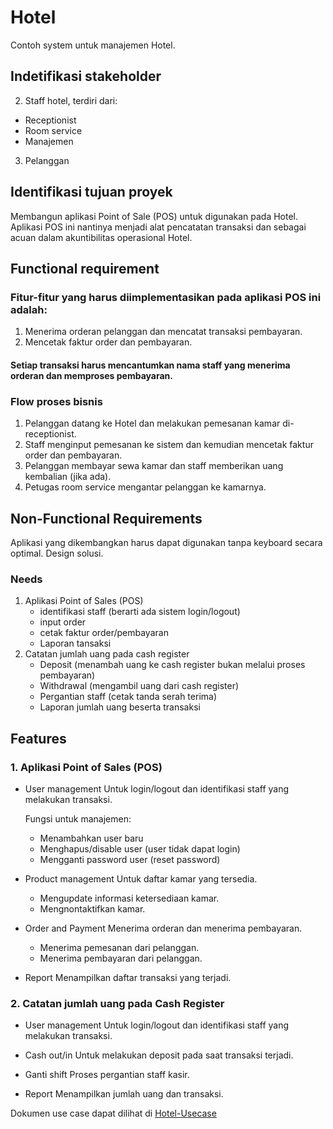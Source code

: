 # Hotel
Contoh system untuk manajemen Hotel.

## Indetifikasi stakeholder

2. Staff hotel, terdiri dari:
+ Receptionist
+ Room service
+ Manajemen
3. Pelanggan

## Identifikasi tujuan proyek

Membangun aplikasi Point of Sale (POS) untuk digunakan pada Hotel. Aplikasi POS ini nantinya menjadi alat pencatatan transaksi dan sebagai acuan dalam akuntibilitas operasional Hotel.

## Functional requirement
### Fitur-fitur yang harus diimplementasikan pada aplikasi POS ini adalah:
1.	Menerima orderan pelanggan dan mencatat transaksi pembayaran.
2.	Mencetak faktur order dan pembayaran.

#### Setiap transaksi harus mencantumkan nama staff yang menerima orderan dan memproses pembayaran.

### Flow proses bisnis
1.	Pelanggan datang ke Hotel dan melakukan pemesanan kamar di-receptionist.
2.	Staff menginput pemesanan ke sistem dan kemudian mencetak faktur order dan pembayaran.
3.	Pelanggan membayar sewa kamar dan staff memberikan uang kembalian (jika ada).
4.	Petugas room service mengantar pelanggan ke kamarnya.

## Non-Functional Requirements
Aplikasi yang dikembangkan harus dapat digunakan tanpa keyboard secara optimal.
Design solusi.

### Needs
1.	Aplikasi Point of Sales (POS)
    *	identifikasi staff (berarti ada sistem login/logout)
    *	input order
    *	cetak faktur order/pembayaran
    *	Laporan tansaksi
2.	Catatan jumlah uang pada cash register
    *	Deposit (menambah uang ke cash register bukan melalui proses pembayaran)
    *	Withdrawal (mengambil uang dari cash register)
    *	Pergantian staff (cetak tanda serah terima)
    *	Laporan jumlah uang beserta transaksi
## Features
### 1.	Aplikasi Point of Sales (POS)
* User management
    Untuk login/logout dan identifikasi staff yang melakukan transaksi.

    Fungsi untuk manajemen:
    - Menambahkan user baru
    - Menghapus/disable user (user tidak dapat login)
    - Mengganti password user (reset password)

*	Product management
    Untuk daftar kamar yang tersedia.
    -	Mengupdate informasi ketersediaan kamar.
    -  	Mengnontaktifkan kamar.


*	Order and Payment
    Menerima orderan dan menerima pembayaran.
    -	Menerima pemesanan dari pelanggan.
    -	Menerima pembayaran dari pelanggan.

*   Report
Menampilkan daftar transaksi yang terjadi.


### 2.	Catatan jumlah uang pada Cash Register
* User management
    Untuk login/logout dan identifikasi staff yang melakukan transaksi.

* Cash out/in
    Untuk melakukan deposit pada saat transaksi terjadi.
* Ganti shift
    Proses pergantian staff kasir.
* Report
    Menampilkan jumlah uang dan transaksi. 



Dokumen use case dapat dilihat di [Hotel-Usecase](https://github.com/koswarabilly/pengembangan_aplikasi/blob/master/hotel-usecase.md)
